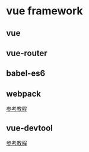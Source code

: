 # vue framework

## vue

## vue-router

## babel-es6



## webpack

[参考教程](https://webpack.js.org/configuration/module/)

## vue-devtool

[参考教程](https://segmentfault.com/a/1190000009682735)